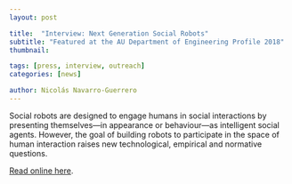 ```yaml
---
layout: post

title:  "Interview: Next Generation Social Robots"
subtitle: "Featured at the AU Department of Engineering Profile 2018"
thumbnail: 

tags: [press, interview, outreach]
categories: [news]

author: Nicolás Navarro-Guerrero
---
```


Social robots are designed to engage humans in social interactions by presenting themselves—in appearance or behaviour—as intelligent social agents. However, the goal of building robots to participate in the space of human interaction raises new technological, empirical and normative questions.

<a href="https://ece.au.dk/en/research/examples-of-research-projects/next-generation-social-robots/" target="_blank">Read online here</a>.

<!--more-->

